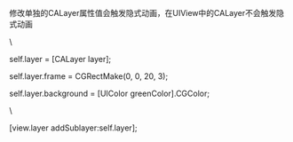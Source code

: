 <div>

修改单独的CALayer属性值会触发隐式动画，在UIView中的CALayer不会触发隐式动画

</div>

<div>

\

</div>

self.layer = \[CALayer layer\];
<div>

self.layer.frame = CGRectMake(0, 0, 20, 3);

</div>

<div>

self.layer.background = \[UIColor greenColor\].CGColor;

</div>

<div>

\

</div>

<div>

\[view.layer addSublayer:self.layer\];

</div>

